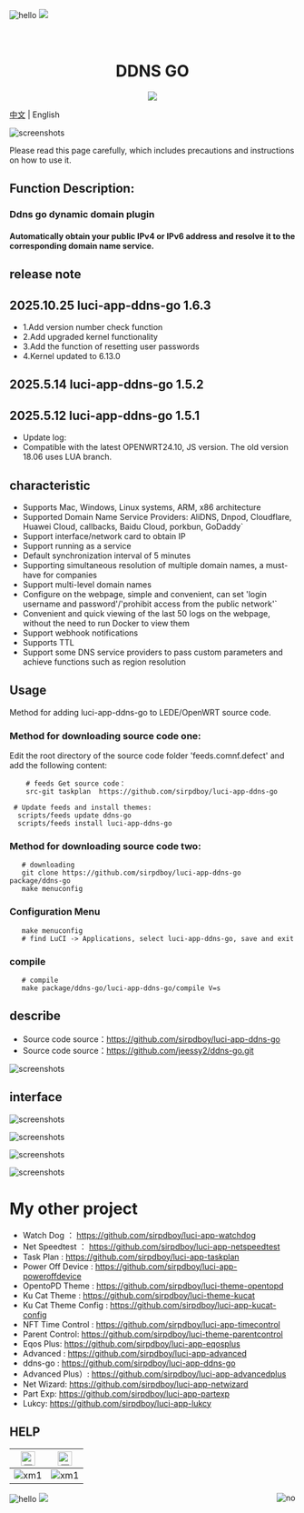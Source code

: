 ![hello](https://views.whatilearened.today/views/github/sirpdboy/deplives.svg) [![](https://img.shields.io/badge/TGGroup-ClickJoin-FFFFFF.svg)](https://t.me/joinchat/AAAAAEpRF88NfOK5vBXGBQ)

<h1 align="center">
  <br>DDNS GO<br>
</h1>

  <p align="center">

  <a target="_blank" href="https://github.com/sirpdboy/luci-app-ddns-go/releases">
    <img src="https://img.shields.io/github/release/sirpdboy/luci-app-ddns-go.svg?style=flat-square&label=ddns-go&colorB=green">
  </a>
</p>

[中文](README_CN.md) | English

![screenshots](https://raw.githubusercontent.com/sirpdboy/openwrt/master/doc/说明1.jpg)

Please read this page carefully, which includes precautions and instructions on how to use it.

## Function Description:

### Ddns go dynamic domain plugin
#### Automatically obtain your public IPv4 or IPv6 address and resolve it to the corresponding domain name service.


## release note

## 2025.10.25  luci-app-ddns-go 1.6.3
 -   1.Add version number check function
 -  2.Add upgraded kernel functionality
 -  3.Add the function of resetting user passwords
 -  4.Kernel updated to 6.13.0

## 2025.5.14  luci-app-ddns-go 1.5.2

## 2025.5.12  luci-app-ddns-go 1.5.1
- Update log:
- Compatible with the latest OPENWRT24.10, JS version. The old version 18.06 uses LUA branch.


## characteristic

- Supports Mac, Windows, Linux systems, ARM, x86 architecture
- Supported Domain Name Service Providers: AliDNS, Dnpod, Cloudflare, Huawei Cloud, callbacks, Baidu Cloud, porkbun, GoDaddy`
- Support interface/network card to obtain IP
- Support running as a service
- Default synchronization interval of 5 minutes
- Supporting simultaneous resolution of multiple domain names, a must-have for companies
- Support multi-level domain names
- Configure on the webpage, simple and convenient, can set 'login username and password'/'prohibit access from the public network'`
- Convenient and quick viewing of the last 50 logs on the webpage, without the need to run Docker to view them
- Support webhook notifications
- Supports TTL
- Support some DNS service providers to pass custom parameters and achieve functions such as region resolution

## Usage

Method for adding luci-app-ddns-go to LEDE/OpenWRT source code.

### Method for downloading source code one:
Edit the root directory of the source code folder 'feeds.comnf.defect' and add the following content:

```Brach
    # feeds Get source code：
    src-git taskplan  https://github.com/sirpdboy/luci-app-ddns-go
 ``` 
  ```Brach
   # Update feeds and install themes:
    scripts/feeds update ddns-go
	scripts/feeds install luci-app-ddns-go
 ``` 	

### Method for downloading source code two:
 ```Brach
    # downloading
    git clone https://github.com/sirpdboy/luci-app-ddns-go package/ddns-go
    make menuconfig
 ``` 
### Configuration Menu
 ```Brach
    make menuconfig
	# find LuCI -> Applications, select luci-app-ddns-go, save and exit
 ``` 
### compile
 ```Brach 
    # compile
    make package/ddns-go/luci-app-ddns-go/compile V=s
 ```



## describe

- Source code source：https://github.com/sirpdboy/luci-app-ddns-go
- Source code source：https://github.com/jeessy2/ddns-go.git

![screenshots](https://raw.githubusercontent.com/sirpdboy/openwrt/master/doc/说明2.jpg)


## interface

![screenshots](./doc/ddnsgo1.png)

![screenshots](./doc/ddnsgo2.png)

![screenshots](./doc/ddnsgo3.png)

![screenshots](./doc/ddnsgo4.png)


# My other project

- Watch Dog ： https://github.com/sirpdboy/luci-app-watchdog
- Net Speedtest ： https://github.com/sirpdboy/luci-app-netspeedtest
- Task Plan : https://github.com/sirpdboy/luci-app-taskplan
- Power Off Device : https://github.com/sirpdboy/luci-app-poweroffdevice
- OpentoPD Theme : https://github.com/sirpdboy/luci-theme-opentopd
- Ku Cat Theme : https://github.com/sirpdboy/luci-theme-kucat
- Ku Cat Theme Config : https://github.com/sirpdboy/luci-app-kucat-config
- NFT Time Control : https://github.com/sirpdboy/luci-app-timecontrol
- Parent Control: https://github.com/sirpdboy/luci-theme-parentcontrol
- Eqos Plus: https://github.com/sirpdboy/luci-app-eqosplus
- Advanced : https://github.com/sirpdboy/luci-app-advanced
- ddns-go : https://github.com/sirpdboy/luci-app-ddns-go
- Advanced Plus）: https://github.com/sirpdboy/luci-app-advancedplus
- Net Wizard: https://github.com/sirpdboy/luci-app-netwizard
- Part Exp: https://github.com/sirpdboy/luci-app-partexp
- Lukcy: https://github.com/sirpdboy/luci-app-lukcy

## HELP

|     <img src="https://img.shields.io/badge/-Alipay-F5F5F5.svg" href="#赞助支持本项目-" height="25" alt="图飞了"/>  |  <img src="https://img.shields.io/badge/-WeChat-F5F5F5.svg" height="25" alt="图飞了" href="#赞助支持本项目-"/>  | 
| :-----------------: | :-------------: |
|![xm1](https://raw.githubusercontent.com/sirpdboy/openwrt/master/doc/支付宝.png) | ![xm1](https://raw.githubusercontent.com/sirpdboy/openwrt/master/doc/微信.png) |

<a href="#readme">
    <img src="https://img.shields.io/badge/-TOP-orange.svg" alt="no" title="Return TOP" align="right"/>
</a>

![hello](https://visitor-badge-deno.deno.dev/sirpdboy.sirpdboy.svg) [![](https://img.shields.io/badge/TGGroup-ClickJoin-FFFFFF.svg)](https://t.me/joinchat/AAAAAEpRF88NfOK5vBXGBQ)
